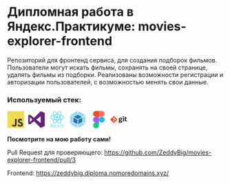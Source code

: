 # Дипломная работа в Яндекс.Практикуме: movies-explorer-frontend

Репозиторий для фронтенд сервиса, для создания подборок фильмов. Пользователи могут искать фильмы, сохранять на своей странице, удалять фильмы из подборки. Реализованы возможности регистрации и авторизации пользователей, с возможностью менять свои данные.

### Используемый стек:
<div>
  <img src="https://github.com/devicons/devicon/blob/master/icons/javascript/javascript-original.svg" title="JavaScript" alt="JavaScript" width="40" height="40"/>&nbsp;
  <img src="https://github.com/devicons/devicon/blob/master/icons/visualstudio/visualstudio-plain.svg" title="VisualStudio" **alt="VisualStudio" width="40" height="40"/>&nbsp;
  <img src="https://github.com/devicons/devicon/blob/master/icons/react/react-original-wordmark.svg" title="React" alt="React" width="40" height="40"/>&nbsp;
  <img src="https://github.com/devicons/devicon/blob/master/icons/webpack/webpack-original.svg" title="Webpack" **alt="Webpack" width="40" height="40"/>&nbsp;
  <img src="https://github.com/devicons/devicon/blob/master/icons/figma/figma-original.svg" title="Figma" **alt="Figma" width="40" height="40"/>&nbsp;
  <img src="https://github.com/devicons/devicon/blob/master/icons/git/git-original-wordmark.svg" title="Git" **alt="Git" width="40" height="40"/>
</div>

**Посмотрите на мою работу сами!**

Pull Request для проверяющего: https://github.com/ZeddyBig/movies-explorer-frontend/pull/3

Frontend: https://zeddybig.diploma.nomoredomains.xyz/

